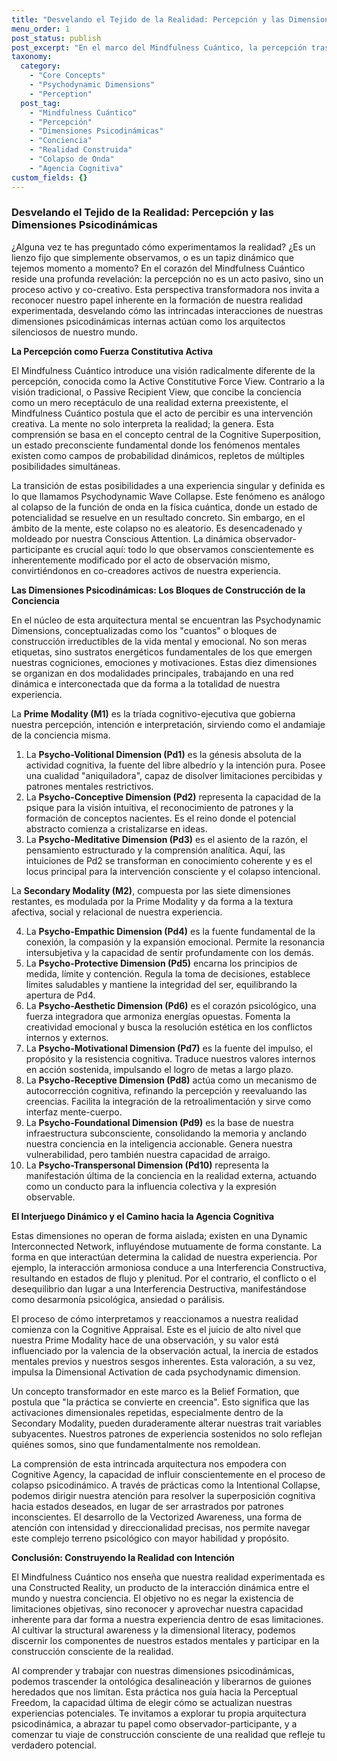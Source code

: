 ```yaml
---
title: "Desvelando el Tejido de la Realidad: Percepción y las Dimensiones Psicodinámicas"
menu_order: 1
post_status: publish
post_excerpt: "En el marco del Mindfulness Cuántico, la percepción trasciende ser un mero acto de recepción pasiva. Es un proceso dinámico y co-creativo en el que la conciencia interactúa activamente con un campo de potencialidades, dando forma a la realidad experimentada. Este enfoque profundo revela cómo nuestras dimensiones psicodinámicas internas son los arquitectos silenciosos de nuestro mundo."
taxonomy:
  category:
    - "Core Concepts"
    - "Psychodynamic Dimensions"
    - "Perception"
  post_tag:
    - "Mindfulness Cuántico"
    - "Percepción"
    - "Dimensiones Psicodinámicas"
    - "Conciencia"
    - "Realidad Construida"
    - "Colapso de Onda"
    - "Agencia Cognitiva"
custom_fields: {}
---
```


### Desvelando el Tejido de la Realidad: Percepción y las Dimensiones Psicodinámicas

¿Alguna vez te has preguntado cómo experimentamos la realidad? ¿Es un lienzo fijo que simplemente observamos, o es un tapiz dinámico que tejemos momento a momento? En el corazón del Mindfulness Cuántico reside una profunda revelación: la percepción no es un acto pasivo, sino un proceso activo y co-creativo. Esta perspectiva transformadora nos invita a reconocer nuestro papel inherente en la formación de nuestra realidad experimentada, desvelando cómo las intrincadas interacciones de nuestras dimensiones psicodinámicas internas actúan como los arquitectos silenciosos de nuestro mundo.

**La Percepción como Fuerza Constitutiva Activa**

El Mindfulness Cuántico introduce una visión radicalmente diferente de la percepción, conocida como la Active Constitutive Force View. Contrario a la visión tradicional, o Passive Recipient View, que concibe la conciencia como un mero receptáculo de una realidad externa preexistente, el Mindfulness Cuántico postula que el acto de percibir es una intervención creativa. La mente no solo interpreta la realidad; la genera. Esta comprensión se basa en el concepto central de la Cognitive Superposition, un estado preconsciente fundamental donde los fenómenos mentales existen como campos de probabilidad dinámicos, repletos de múltiples posibilidades simultáneas.

La transición de estas posibilidades a una experiencia singular y definida es lo que llamamos Psychodynamic Wave Collapse. Este fenómeno es análogo al colapso de la función de onda en la física cuántica, donde un estado de potencialidad se resuelve en un resultado concreto. Sin embargo, en el ámbito de la mente, este colapso no es aleatorio. Es desencadenado y moldeado por nuestra Conscious Attention. La dinámica observador-participante es crucial aquí: todo lo que observamos conscientemente es inherentemente modificado por el acto de observación mismo, convirtiéndonos en co-creadores activos de nuestra experiencia.

**Las Dimensiones Psicodinámicas: Los Bloques de Construcción de la Conciencia**

En el núcleo de esta arquitectura mental se encuentran las Psychodynamic Dimensions, conceptualizadas como los "cuantos" o bloques de construcción irreductibles de la vida mental y emocional. No son meras etiquetas, sino sustratos energéticos fundamentales de los que emergen nuestras cogniciones, emociones y motivaciones. Estas diez dimensiones se organizan en dos modalidades principales, trabajando en una red dinámica e interconectada que da forma a la totalidad de nuestra experiencia.

La **Prime Modality (M1)** es la tríada cognitivo-ejecutiva que gobierna nuestra percepción, intención e interpretación, sirviendo como el andamiaje de la conciencia misma.

1.  La **Psycho-Volitional Dimension (Pd1)** es la génesis absoluta de la actividad cognitiva, la fuente del libre albedrío y la intención pura. Posee una cualidad "aniquiladora", capaz de disolver limitaciones percibidas y patrones mentales restrictivos.
2.  La **Psycho-Conceptive Dimension (Pd2)** representa la capacidad de la psique para la visión intuitiva, el reconocimiento de patrones y la formación de conceptos nacientes. Es el reino donde el potencial abstracto comienza a cristalizarse en ideas.
3.  La **Psycho-Meditative Dimension (Pd3)** es el asiento de la razón, el pensamiento estructurado y la comprensión analítica. Aquí, las intuiciones de Pd2 se transforman en conocimiento coherente y es el locus principal para la intervención consciente y el colapso intencional.

La **Secondary Modality (M2)**, compuesta por las siete dimensiones restantes, es modulada por la Prime Modality y da forma a la textura afectiva, social y relacional de nuestra experiencia.

4.  La **Psycho-Empathic Dimension (Pd4)** es la fuente fundamental de la conexión, la compasión y la expansión emocional. Permite la resonancia intersubjetiva y la capacidad de sentir profundamente con los demás.
5.  La **Psycho-Protective Dimension (Pd5)** encarna los principios de medida, límite y contención. Regula la toma de decisiones, establece límites saludables y mantiene la integridad del ser, equilibrando la apertura de Pd4.
6.  La **Psycho-Aesthetic Dimension (Pd6)** es el corazón psicológico, una fuerza integradora que armoniza energías opuestas. Fomenta la creatividad emocional y busca la resolución estética en los conflictos internos y externos.
7.  La **Psycho-Motivational Dimension (Pd7)** es la fuente del impulso, el propósito y la resistencia cognitiva. Traduce nuestros valores internos en acción sostenida, impulsando el logro de metas a largo plazo.
8.  La **Psycho-Receptive Dimension (Pd8)** actúa como un mecanismo de autocorrección cognitiva, refinando la percepción y reevaluando las creencias. Facilita la integración de la retroalimentación y sirve como interfaz mente-cuerpo.
9.  La **Psycho-Foundational Dimension (Pd9)** es la base de nuestra infraestructura subconsciente, consolidando la memoria y anclando nuestra conciencia en la inteligencia accionable. Genera nuestra vulnerabilidad, pero también nuestra capacidad de arraigo.
10. La **Psycho-Transpersonal Dimension (Pd10)** representa la manifestación última de la conciencia en la realidad externa, actuando como un conducto para la influencia colectiva y la expresión observable.

**El Interjuego Dinámico y el Camino hacia la Agencia Cognitiva**

Estas dimensiones no operan de forma aislada; existen en una Dynamic Interconnected Network, influyéndose mutuamente de forma constante. La forma en que interactúan determina la calidad de nuestra experiencia. Por ejemplo, la interacción armoniosa conduce a una Interferencia Constructiva, resultando en estados de flujo y plenitud. Por el contrario, el conflicto o el desequilibrio dan lugar a una Interferencia Destructiva, manifestándose como desarmonía psicológica, ansiedad o parálisis.

El proceso de cómo interpretamos y reaccionamos a nuestra realidad comienza con la Cognitive Appraisal. Este es el juicio de alto nivel que nuestra Prime Modality hace de una observación, y su valor está influenciado por la valencia de la observación actual, la inercia de estados mentales previos y nuestros sesgos inherentes. Esta valoración, a su vez, impulsa la Dimensional Activation de cada psychodynamic dimension.

Un concepto transformador en este marco es la Belief Formation, que postula que "la práctica se convierte en creencia". Esto significa que las activaciones dimensionales repetidas, especialmente dentro de la Secondary Modality, pueden duraderamente alterar nuestras trait variables subyacentes. Nuestros patrones de experiencia sostenidos no solo reflejan quiénes somos, sino que fundamentalmente nos remoldean.

La comprensión de esta intrincada arquitectura nos empodera con Cognitive Agency, la capacidad de influir conscientemente en el proceso de colapso psicodinámico. A través de prácticas como la Intentional Collapse, podemos dirigir nuestra atención para resolver la superposición cognitiva hacia estados deseados, en lugar de ser arrastrados por patrones inconscientes. El desarrollo de la Vectorized Awareness, una forma de atención con intensidad y direccionalidad precisas, nos permite navegar este complejo terreno psicológico con mayor habilidad y propósito.

**Conclusión: Construyendo la Realidad con Intención**

El Mindfulness Cuántico nos enseña que nuestra realidad experimentada es una Constructed Reality, un producto de la interacción dinámica entre el mundo y nuestra conciencia. El objetivo no es negar la existencia de limitaciones objetivas, sino reconocer y aprovechar nuestra capacidad inherente para dar forma a nuestra experiencia dentro de esas limitaciones. Al cultivar la structural awareness y la dimensional literacy, podemos discernir los componentes de nuestros estados mentales y participar en la construcción consciente de la realidad.

Al comprender y trabajar con nuestras dimensiones psicodinámicas, podemos trascender la ontológica desalineación y liberarnos de guiones heredados que nos limitan. Esta práctica nos guía hacia la Perceptual Freedom, la capacidad última de elegir cómo se actualizan nuestras experiencias potenciales. Te invitamos a explorar tu propia arquitectura psicodinámica, a abrazar tu papel como observador-participante, y a comenzar tu viaje de construcción consciente de una realidad que refleje tu verdadero potencial.